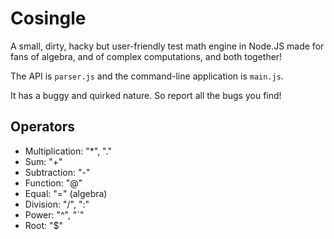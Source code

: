 # Cosingle
A small, dirty, hacky but user-friendly test math engine in Node.JS made
for fans of algebra, and of complex computations, and both together!

The API is `parser.js` and the command-line application is `main.js`.

It has a buggy and quirked nature. So report all the bugs you find!

## Operators
- Multiplication: "*", "."
- Sum: "+"
- Subtraction: "-"
- Function: "@"
- Equal: "=" (algebra)
- Division: "/", ":"
- Power: "^", "´"
- Root: "$"
